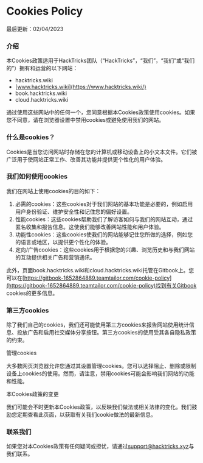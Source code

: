 # Cookies Policy

最后更新：02/04/2023

### 介绍

本Cookies政策适用于HackTricks团队（“HackTricks”，“我们”，“我们”或“我们的”）拥有和运营的以下网站：

* hacktricks.wiki
* [www.hacktricks.wiki](https://www.hacktricks.wiki/)
* book.hacktricks.wiki
* cloud.hacktricks.wiki

通过使用这些网站中的任何一个，您同意根据本Cookies政策使用cookies。如果您不同意，请在浏览器设置中禁用cookies或避免使用我们的网站。

### 什么是cookies？

Cookies是当您访问网站时存储在您的计算机或移动设备上的小文本文件。它们被广泛用于使网站正常工作、改善其功能并提供更个性化的用户体验。

### 我们如何使用cookies

我们在网站上使用cookies的目的如下：

1. 必需的cookies：这些cookies对于我们网站的基本功能是必要的，例如启用用户身份验证、维护安全性和记住您的偏好设置。
2. 性能cookies：这些cookies帮助我们了解访客如何与我们的网站互动，通过匿名收集和报告信息。这使我们能够改善网站性能和用户体验。
3. 功能性cookies：这些cookies使我们的网站能够记住您所做的选择，例如您的语言或地区，以提供更个性化的体验。
4. 定向/广告cookies：这些cookies用于根据您的兴趣、浏览历史和与我们网站的互动提供相关广告和营销通讯。

此外，页面book.hacktricks.wiki和cloud.hacktricks.wiki托管在Gitbook上。您可以在[https://gitbook-1652864889.teamtailor.com/cookie-policy](https://gitbook-1652864889.teamtailor.com/cookie-policy)找到有关Gitbook cookies的更多信息。

### 第三方cookies

除了我们自己的cookies，我们还可能使用第三方cookies来报告网站使用统计信息、投放广告和启用社交媒体分享按钮。第三方cookies的使用受其各自隐私政策的约束。

管理cookies

大多数网页浏览器允许您通过其设置管理cookies。您可以选择阻止、删除或限制设备上cookies的使用。然而，请注意，禁用cookies可能会影响我们网站的功能和性能。

本Cookies政策的变更

我们可能会不时更新本Cookies政策，以反映我们做法或相关法律的变化。我们鼓励您定期查看此页面，以获取有关我们cookie做法的最新信息。

### 联系我们

如果您对本Cookies政策有任何疑问或担忧，请通过[support@hacktricks.xyz](mailto:support@hacktricks.xyz)与我们联系。
